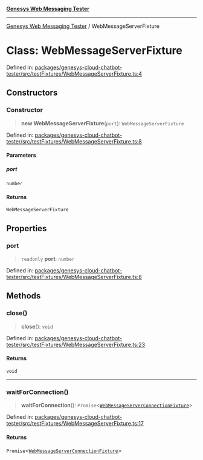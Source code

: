 [**Genesys Web Messaging Tester**](../README.md)

***

[Genesys Web Messaging Tester](../README.md) / WebMessageServerFixture

# Class: WebMessageServerFixture

Defined in: [packages/genesys-cloud-chatbot-tester/src/testFixtures/WebMessageServerFixture.ts:4](https://github.com/MakingChatbots/genesys-cloud-chatbot-tester-cli/blob/main/packages/genesys-cloud-chatbot-tester/src/testFixtures/WebMessageServerFixture.ts#L4)

## Constructors

### Constructor

> **new WebMessageServerFixture**(`port`): `WebMessageServerFixture`

Defined in: [packages/genesys-cloud-chatbot-tester/src/testFixtures/WebMessageServerFixture.ts:8](https://github.com/MakingChatbots/genesys-cloud-chatbot-tester-cli/blob/main/packages/genesys-cloud-chatbot-tester/src/testFixtures/WebMessageServerFixture.ts#L8)

#### Parameters

##### port

`number`

#### Returns

`WebMessageServerFixture`

## Properties

### port

> `readonly` **port**: `number`

Defined in: [packages/genesys-cloud-chatbot-tester/src/testFixtures/WebMessageServerFixture.ts:8](https://github.com/MakingChatbots/genesys-cloud-chatbot-tester-cli/blob/main/packages/genesys-cloud-chatbot-tester/src/testFixtures/WebMessageServerFixture.ts#L8)

## Methods

### close()

> **close**(): `void`

Defined in: [packages/genesys-cloud-chatbot-tester/src/testFixtures/WebMessageServerFixture.ts:23](https://github.com/MakingChatbots/genesys-cloud-chatbot-tester-cli/blob/main/packages/genesys-cloud-chatbot-tester/src/testFixtures/WebMessageServerFixture.ts#L23)

#### Returns

`void`

***

### waitForConnection()

> **waitForConnection**(): `Promise`\<[`WebMessageServerConnectionFixture`](WebMessageServerConnectionFixture.md)\>

Defined in: [packages/genesys-cloud-chatbot-tester/src/testFixtures/WebMessageServerFixture.ts:17](https://github.com/MakingChatbots/genesys-cloud-chatbot-tester-cli/blob/main/packages/genesys-cloud-chatbot-tester/src/testFixtures/WebMessageServerFixture.ts#L17)

#### Returns

`Promise`\<[`WebMessageServerConnectionFixture`](WebMessageServerConnectionFixture.md)\>

